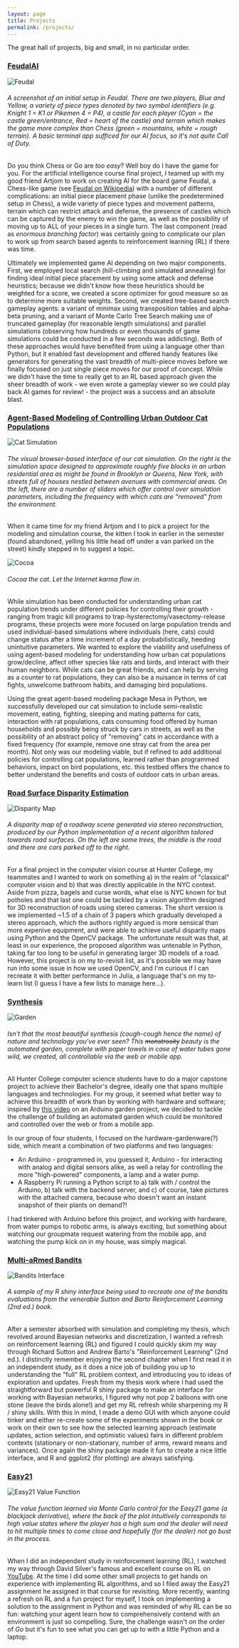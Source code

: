 ```yaml
---
layout: page
title: Projects
permalink: /projects/
---
```


The great hall of projects, big and small, in no particular order.

### [FeudalAI](https://github.com/dmallia17/FeudalAI)
![Feudal](assets/FeudalSetup1.png)
###### A screenshot of an initial setup in Feudal. There are two players, Blue and Yellow, a variety of piece types denoted by two symbol identifiers (e.g. Knight 1 = K1 or Pikemen 4 = P4), a castle for each player (Cyan = the castle green/entrance, Red = heart of the castle) and terrain which makes the game more complex than Chess (green = mountains, white = rough terrain). A basic terminal app sufficed for our AI focus, so it's not quite Call of Duty. 

Do you think Chess or Go are *too easy*? Well boy do I have the game for you.
For the artificial intelligence course final project, I teamed up with my
good friend Artjom to work on creating AI for the board game Feudal, a
Chess-like game (see
[Feudal on Wikipedia](https://en.wikipedia.org/wiki/Feudal_(game))) with a
number of different complications: an initial piece placement phase (unlike
the predetermined setup in Chess), a wide variety of piece types and
movement patterns, terrain which can restrict attack and defense, the
presence of castles which can be captured by the enemy to win the game, as
well as the possibility of moving up to ALL of your pieces in a single turn.
The last component (read as *enormous branching factor*) was certainly going
to complicate our plan to work up from search based agents to reinforcement
learning (RL) if there was time.

Ultimately we implemented game AI depending on
two major components. First, we employed local search (hill-climbing and
simulated annealing) for finding ideal initial piece placement by using some
attack and defense heuristics; because we didn't know how these heuristics
should be weighted for a score, we created a score optimizer for good measure
so as to determine more suitable weights. Second, we created tree-based
search gameplay agents: a variant of minimax using transposition tables and
alpha-beta pruning, and a variant of Monte Carlo Tree Search making use of
truncated gameplay (for reasonable length simulations) and parallel
simulations (observing how hundreds or even thousands of game simulations
could be conducted in a few seconds was addicting). Both of these approaches
would have benefited from using a language other than Python, but it enabled
fast development and offered handy features like generators for generating the
vast breadth of multi-piece moves before we finally focused on just single
piece moves for our proof of concept. While we didn't have the time to really
get to an RL based approach given the sheer breadth of work - we even wrote a
gameplay viewer so we could play back AI games for review! - the project was a
success and an absolute blast. 


### [Agent-Based Modeling of Controlling Urban Outdoor Cat Populations](https://github.com/dmallia17/SimulationFinalProject)
![Cat Simulation](assets/SimulationScreenshot.png)
###### The visual browser-based interface of our cat simulation. On the right is the simulation space designed to approximate roughly five blocks in an urban residential area as might be found in Brooklyn or Queens, New York, with streets full of houses nestled between avenues with commercial areas. On the left, there are a number of sliders which offer control over simulation parameters, including the frequency with which cats are "removed" from the environment.

When it came time for my friend Artjom and I to pick a project for the
modeling and simulation course, the kitten I took in earlier in the semester
(found abandoned, yelling his little head off under a van parked on the
street) kindly stepped in to suggest a topic.

![Cocoa](assets/CocoaSmall.jpeg)
###### Cocoa the cat. Let the Internet karma flow in.

While simulation has been conducted for understanding urban cat population
trends under different policies for controlling their growth - ranging
from tragic kill programs to trap-hysterectomy/vasectomy-release programs,
these projects were more focused on large population trends and used
individual-based simulations where individuals (here, cats) could change
status after a time increment of a day probabilistically, heeding unintuitive
parameters. We wanted to explore the viability and usefulness of using
agent-based modeling for understanding how urban cat populations grow/decline,
affect other species like rats and birds, and interact with their human
neighbors. While cats can be great friends, and can help by serving as a
counter to rat populations, they can also be a nuisance in terms of cat
fights, unwelcome bathroom habits, and damaging bird populations.

Using the great agent-based modeling package Mesa in Python, we
successfully developed our cat simulation to include semi-realistic movement,
eating, fighting, sleeping and mating patterns for cats, interaction with rat
populations, cats consuming food offered by human households and possibly
being struck by cars in streets, as well as the possibility of an abstract
policy of "removing" cats in accordance with a fixed frequency (for example,
remove one stray cat from the area per month). Not only was our modeling
viable, but if refined to add additional policies for controlling cat
populations, learned rather than programmed behaviors, impact on bird
populations, etc. this testbed offers the chance to better understand the
benefits and costs of outdoor cats in urban areas.


### [Road Surface Disparity Estimation](https://github.com/joshcwinton/RoadSurfaceDisparityEstimation)
![Disparity Map](assets/DisparityMap.png)
###### A disparity map of a roadway scene generated via stereo reconstruction, produced by our Python implementation of a recent algorithm tailored towards road surfaces. On the left are some trees, the middle is the road and there are cars parked off to the right.

For a final project in the computer vision course at Hunter College, my
teammates and I wanted to work on something a) in the realm of "classical"
computer vision and b) that was directly applicable in the NYC context.
Aside from pizza, bagels and curse words, what else is NYC known for but
potholes and that last one could be tackled by a vision algorithm designed for
3D reconstruction of roads using stereo cameras. The short version is we
implemented ~1.5 of a chain of 3 papers which gradually developed a stereo
approach, which the authors rightly argued is more sensical than more expenive
equipment, and were able to achieve useful disparity maps using Python and the
OpenCV package. The unfortunate result was that, at least in our experience,
the proposed algorithm was untenable in Python, taking far too long to be
useful in generating larger 3D models of a road. However, this project is on
my to-revisit list, as it's possible we may have run into some issue in how we
used OpenCV, and I'm curious if I can recreate it with better performance in
Julia, a language that's on my to-learn list (I guess I have a few lists to
manage here...).

### [Synthesis](https://github.com/tanj299/synthesis)
![Garden](assets/Synthesis.JPG)
###### Isn't that the most beautiful synthesis (*cough-cough* hence the name) of nature and technology you've ever seen? This ~~monstrosity~~ beauty is the automated garden, complete with paper towels in case of water tubes gone wild, we created, all controllable via the web or mobile app.

All Hunter College computer science students have to do a major capstone
project to achieve their Bachelor's degree, ideally one that spans multiple
languages and technologies. For my group, it seemed what better way to achieve
this breadth of work than by working with hardware and software; inspired by
[this video](https://youtu.be/O_Q1WKCtWiA) on an Arduino garden project, we
decided to tackle the challenge of building an automated garden which could
be monitored and controlled over the web or from a mobile app.

In our group of four students, I focused on the hardware-gardenware(?) side,
which meant a combination of two platforms and two languages:
- An Arduino - programmed in, you guessed it, Arduino - for interacting with
analog and digital sensors alike, as well a relay for controlling the more
"high-powered" components, a lamp and a water pump.
- A Raspberry Pi running a Python script to a) talk with / control the
Arduino, b) talk with the backend server, and c) of course, take pictures
with the attached camera, because who doesn't want an instant snapshot of
their plants on demand?!

I had tinkered with Arduino before this project, and working with hardware,
from water pumps to robotic arms, is always exciting, but something about
watching our groupmate request watering from the mobile app, and watching
the pump kick on in my house, was simply magical.


### [Multi-aRmed Bandits](https://github.com/dmallia17/Multi-aRmed_Bandits)
![Bandits Interface](assets/BatchScreenshot.png)
###### A sample of my R shiny interface being used to recreate one of the bandits evaluations from the venerable Sutton and Barto Reinforcement Learning (2nd ed.) book.

After a semester absorbed with simulation and completing my thesis, which
revolved around Bayesian networks and discretization, I wanted a refresh
on reinforcement learning (RL) and figured I could quickly skim my way
through Richard Sutton and Andrew Barto's "Reinforcement Learning" (2nd ed.).
I distinctly remember enjoying the second chapter when I first read it in an
independent study, as it does a nice job of building you up to understanding
the "full" RL problem context, and introducing you to ideas of exploration
and updates. Fresh from my thesis work where I had used the straightforward
but powerful R shiny package to make an interface for working with
Bayesian networks, I figured why not pop 2 balloons with one stone (leave the
birds alone!) and get my RL refresh while sharpening my R / shiny skills.
With this in mind, I made a demo GUI with which anyone could tinker and
either re-create some of the experiments shown in the book or work on their
own to see how the selected learning approach (estimate updates, action
selection, and optimistic values) fairs in different problem contexts
(stationary or non-stationary, number of arms, reward means and variances).
Once again the shiny package made it fun to create a nice little interface,
and R and ggplot2 (for plotting) are always satisfying.


### [Easy21](https://github.com/dmallia17/Easy21)
![Easy21 Value Function](assets/Easy21.png)
###### The value function learned via Monte Carlo control for the Easy21 game (a blackjack derivative), where the back of the plot intuitively corresponds to high value states where the player has a high sum and the dealer will need to hit multiple times to come close and hopefully (for the dealer) not go bust in the process.

When I did an independent study in reinforcement learning (RL), I watched my
way through David Silver's famous and excellent course on RL on
[YouTube](https://youtube.com/playlist?list=PLqYmG7hTraZDM-OYHWgPebj2MfCFzFObQ).
At the time I did some other small projects to get hands on experience with
implementing RL algorithms, and so I filed away the Easy21 assignment he
assigned in that course for revisiting. More recently, wanting a refresh on RL
and a fun project for myself, I took on implementing a solution to the
assignment in Python and was reminded of why RL can be so fun: watching your
agent learn how to comprehensively contend with an environment is just so
compelling. Sure, the challenge wasn't on the order of *Go* but it's fun to
see what you can get up to with a little Python and a laptop.





